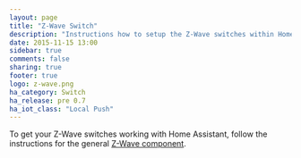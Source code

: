 ```yaml
---
layout: page
title: "Z-Wave Switch"
description: "Instructions how to setup the Z-Wave switches within Home Assistant."
date: 2015-11-15 13:00
sidebar: true
comments: false
sharing: true
footer: true
logo: z-wave.png
ha_category: Switch
ha_release: pre 0.7
ha_iot_class: "Local Push"
---
```


To get your Z-Wave switches working with Home Assistant, follow the instructions for the general [Z-Wave component](/components/zwave/).
